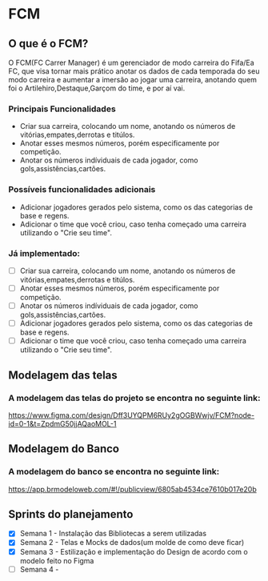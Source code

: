 # FCM

##  O que é o FCM?

O FCM(FC Carrer Manager) é um gerenciador de modo carreira do Fifa/Ea FC, que visa tornar mais prático anotar os dados de cada temporada do seu modo carreira e aumentar a imersão ao jogar uma carreira, anotando quem foi o Artilehiro,Destaque,Garçom do time, e por aí vai.

### Principais Funcionalidades

- Criar sua carreira, colocando um nome, anotando os números de vitórias,empates,derrotas e titúlos.
- Anotar esses mesmos números, porém especificamente por competição.
- Anotar os números indíviduais de cada jogador, como gols,assistências,cartões.

### Possíveis funcionalidades adicionais
- Adicionar jogadores gerados pelo sistema, como os das categorias de base e regens.
- Adicionar o time que você criou, caso tenha começado uma carreira utilizando o "Crie seu time".

### Já implementado:

- [ ] Criar sua carreira, colocando um nome, anotando os números de vitórias,empates,derrotas e titúlos.
- [ ] Anotar esses mesmos números, porém especificamente por competição.
- [ ] Anotar os números indíviduais de cada jogador, como gols,assistências,cartões.
- [ ] Adicionar jogadores gerados pelo sistema, como os das categorias de base e regens.
- [ ] Adicionar o time que você criou, caso tenha começado uma carreira utilizando o "Crie seu time".

## Modelagem das telas

### A modelagem das telas do projeto se encontra no seguinte link: 

https://www.figma.com/design/Dff3UYQPM6RUy2gOGBWwjv/FCM?node-id=0-1&t=ZpdmG50jjAQaoMOL-1

## Modelagem do Banco

### A modelagem do banco se encontra no seguinte link:

https://app.brmodeloweb.com/#!/publicview/6805ab4534ce7610b017e20b

## Sprints do planejamento
- [X] Semana 1 - Instalação das Bibliotecas a serem utilizadas
- [X] Semana 2 - Telas e Mocks de dados(um molde de como deve ficar)
- [X] Semana 3 - Estilização e implementação do Design de acordo com o modelo feito no Figma
- [ ] Semana 4 - 
